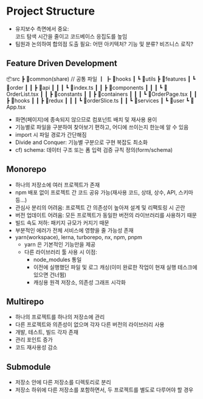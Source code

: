 # Project Structure

- 유지보수 측면에서 중요:  
  코드 탐색 시간을 줄이고 코드베이스 응집도를 높임
- 팀원과 논의하여 합의점 도출 필요: 어떤 아키텍처? 기능 및 분류? 비즈니스 로직?

## Feature Driven Development

📦src
┣ 📂common(share) // 공통 파일
┃ ┣ 📂hooks
┃ ┗ 📂utils
┣ 📂features
┃ ┗ 📂order
┃ ┃ ┣ 📂api
┃ ┃ ┃ ┗ 📜index.ts
┃ ┃ ┣ 📂components
┃ ┃ ┃ ┗ 📜OrderList.tsx
┃ ┃ ┣ 📂constants
┃ ┃ ┣ 📂containers
┃ ┃ ┃ ┗ 📜OrderPage.tsx
┃ ┃ ┣ 📂hooks
┃ ┃ ┣ 📂redux
┃ ┃ ┃ ┗ 📜orderSlice.ts
┃ ┃ ┗ 📂services
┃ ┗ 📂user
┗ 📜App.tsx

- 화면(페이지)에 종속되지 않으므로 컴포넌트 배치 및 재사용 용이
- 기능별로 파일을 구분하여 찾아보기 편하고, 어디에 쓰이는지 한눈에 알 수 있음
- import 시 파일 경로가 간단해짐
- Divide and Conquer: 기능별 구분으로 구현 복잡도 최소화
- cf) schema: 데이터 구조 또는 폼 입력 검증 규칙 정의(form/schema)

## Monorepo

- 하나의 저장소에 여러 프로젝트가 존재
- npm 배포 없이 프로젝트 간 코드 공유 가능(재사용 코드, 상태, 상수, API, 스키마 등...)
- 관심사 분리의 어려움: 프로젝트 간 의존성이 높아져 설계 및 리팩토링 시 곤란
- 버전 업데이트 어려움: 모든 프로젝트가 동일한 버전의 라이브러리를 사용하기 때문
- 빌드 속도 저하: 패키지 규모가 커지기 때문
- 부분적인 에러가 전체 서비스에 영향을 줄 가능성 존재
- yarn(workspace), lerna, turborepo, nx, npm, pnpm
  - yarn 은 기본적인 기능만을 제공
  - 다른 라이브러리 툴 사용 시 이점:
    - node_modules 통일
    - 이전에 실행했던 파일 및 로그 캐싱(이미 완료한 작업이 현재 실행 테스크에 있으면 건너뜀)
    - 캐싱용 원격 저장소, 의존성 그래프 시각화

## Multirepo

- 하나의 프로젝트를 하나의 저장소에 관리
- 다른 프로젝트와 의존성이 없으며 각자 다른 버전의 라이브러리 사용
- 개발, 테스트, 빌드 각자 존재
- 관리 포인트 증가
- 코드 재사용성 감소

## Submodule

- 저장소 안에 다른 저장소를 디렉토리로 분리
- 저장소 하위에 다른 저장소를 포함하면서, 두 프로젝트를 별도로 다루어야 할 경우
